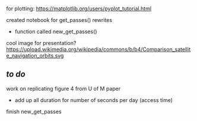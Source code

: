 for plotting: https://matplotlib.org/users/pyplot_tutorial.html

created notebook for get_passes() rewrites
- function called new_get_passes()

cool image for presentation? https://upload.wikimedia.org/wikipedia/commons/b/b4/Comparison_satellite_navigation_orbits.svg

_to do_
---
work on replicating figure 4 from U of M paper
- add up all duration for number of seconds per day (access time)

finish new_get_passes